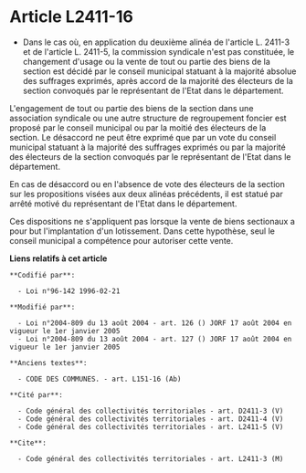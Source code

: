 # Article L2411-16

- Dans le cas où, en application du deuxième alinéa de l'article L. 2411-3 et de l'article L. 2411-5, la commission syndicale
n'est pas constituée, le changement d'usage ou la vente de tout ou partie des biens de la section est décidé par le conseil
municipal statuant à la majorité absolue des suffrages exprimés, après accord de la majorité des électeurs de la section
convoqués par le représentant de l'Etat dans le département.

L'engagement de tout ou partie des biens de la section dans une association syndicale ou une autre structure de regroupement
foncier est proposé par le conseil municipal ou par la moitié des électeurs de la section. Le désaccord ne peut être exprimé
que par un vote du conseil municipal statuant à la majorité des suffrages exprimés ou par la majorité des électeurs de la
section convoqués par le représentant de l'Etat dans le département.

En cas de désaccord ou en l'absence de vote des électeurs de la section sur les propositions visées aux deux alinéas
précédents, il est statué par arrêté motivé du représentant de l'Etat dans le département.

Ces dispositions ne s'appliquent pas lorsque la vente de biens sectionaux a pour but l'implantation d'un lotissement. Dans
cette hypothèse, seul le conseil municipal a compétence pour autoriser cette vente.

**Liens relatifs à cet article**

	**Codifié par**:

	  - Loi n°96-142 1996-02-21

	**Modifié par**:

	  - Loi n°2004-809 du 13 août 2004 - art. 126 () JORF 17 août 2004 en vigueur le 1er janvier 2005
	  - Loi n°2004-809 du 13 août 2004 - art. 127 () JORF 17 août 2004 en vigueur le 1er janvier 2005

	**Anciens textes**:

	  - CODE DES COMMUNES. - art. L151-16 (Ab)

	**Cité par**:

	  - Code général des collectivités territoriales - art. D2411-3 (V)
	  - Code général des collectivités territoriales - art. D2411-4 (V)
	  - Code général des collectivités territoriales - art. L2411-5 (V)

	**Cite**:

	  - Code général des collectivités territoriales - art. L2411-3 (M)
